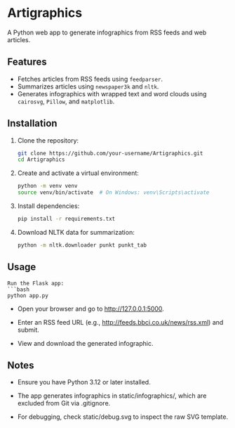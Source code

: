 # Artigraphics
A Python web app to generate infographics from RSS feeds and web articles.

## Features
- Fetches articles from RSS feeds using `feedparser`.
- Summarizes articles using `newspaper3k` and `nltk`.
- Generates infographics with wrapped text and word clouds using `cairosvg`, `Pillow`, and `matplotlib`.

## Installation
1. Clone the repository:
   ```bash
   git clone https://github.com/your-username/Artigraphics.git
   cd Artigraphics

2. Create and activate a virtual environment:
    ```bash
    python -m venv venv
    source venv/bin/activate  # On Windows: venv\Scripts\activate

3. Install dependencies:
    ```bash
    pip install -r requirements.txt

4. Download NLTK data for summarization:
    ```bash
    python -m nltk.downloader punkt punkt_tab

## Usage
    Run the Flask app:
    ```bash
    python app.py

* Open your browser and go to http://127.0.0.1:5000.

* Enter an RSS feed URL (e.g., http://feeds.bbci.co.uk/news/rss.xml) and submit.

* View and download the generated infographic.

## Notes
* Ensure you have Python 3.12 or later installed.

* The app generates infographics in static/infographics/, which are excluded from Git via .gitignore.

* For debugging, check static/debug.svg to inspect the raw SVG template.




